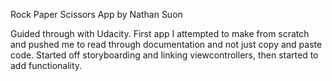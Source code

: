 Rock Paper Scissors App
by Nathan Suon

Guided through with Udacity.  First app I attempted to make from scratch and pushed me to read through
documentation and not just copy and paste code.  Started off storyboarding and linking viewcontrollers,
then started to add functionality.
